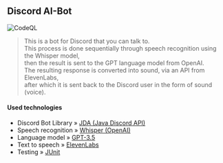 ## Discord AI-Bot
![CodeQL](https://github.com/Krystian-Kryszczak/discord-bot/workflows/CodeQL/badge.svg)
> This is a bot for Discord that you can talk to.<br>
This process is done sequentially through speech recognition using the Whisper model,<br>
then the result is sent to the GPT language model from OpenAI.<br>
The resulting response is converted into sound, via an API from ElevenLabs,<br>
after which it is sent back to the Discord user in the form of sound (voice).
#### Used technologies
- Discord Bot Library » [JDA (Java Discord API)](https://github.com/discord-jda/JDA)
- Speech recognition » [Whisper (OpenAI)](https://platform.openai.com/docs/models/whisper)
- Language model  » [GPT-3.5](https://platform.openai.com/docs/models/gpt-3-5)
- Text to speech » [ElevenLabs](https://elevenlabs.io/)
- Testing » [JUnit](https://junit.org/)
